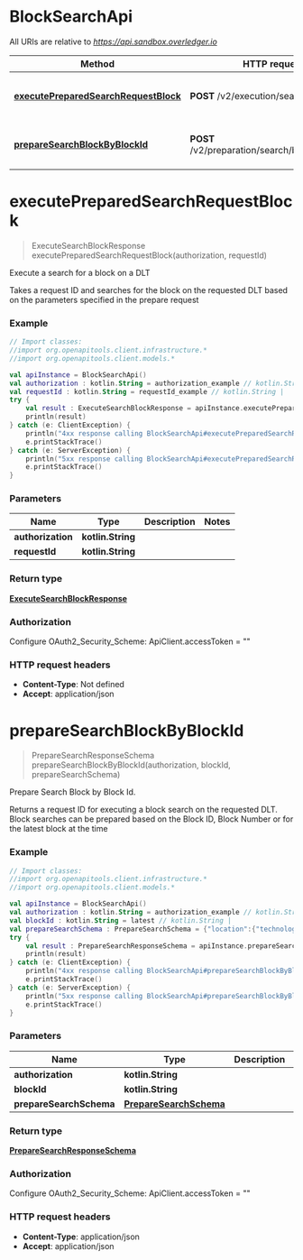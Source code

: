 # BlockSearchApi

All URIs are relative to *https://api.sandbox.overledger.io*

Method | HTTP request | Description
------------- | ------------- | -------------
[**executePreparedSearchRequestBlock**](BlockSearchApi.md#executePreparedSearchRequestBlock) | **POST** /v2/execution/search/block | Execute a search for a block on a DLT
[**prepareSearchBlockByBlockId**](BlockSearchApi.md#prepareSearchBlockByBlockId) | **POST** /v2/preparation/search/block/{blockId} | Prepare Search Block by Block Id.


<a name="executePreparedSearchRequestBlock"></a>
# **executePreparedSearchRequestBlock**
> ExecuteSearchBlockResponse executePreparedSearchRequestBlock(authorization, requestId)

Execute a search for a block on a DLT

Takes a request ID and searches for the block on the requested DLT based on the parameters specified in the prepare request

### Example
```kotlin
// Import classes:
//import org.openapitools.client.infrastructure.*
//import org.openapitools.client.models.*

val apiInstance = BlockSearchApi()
val authorization : kotlin.String = authorization_example // kotlin.String | 
val requestId : kotlin.String = requestId_example // kotlin.String | 
try {
    val result : ExecuteSearchBlockResponse = apiInstance.executePreparedSearchRequestBlock(authorization, requestId)
    println(result)
} catch (e: ClientException) {
    println("4xx response calling BlockSearchApi#executePreparedSearchRequestBlock")
    e.printStackTrace()
} catch (e: ServerException) {
    println("5xx response calling BlockSearchApi#executePreparedSearchRequestBlock")
    e.printStackTrace()
}
```

### Parameters

Name | Type | Description  | Notes
------------- | ------------- | ------------- | -------------
 **authorization** | **kotlin.String**|  |
 **requestId** | **kotlin.String**|  |

### Return type

[**ExecuteSearchBlockResponse**](ExecuteSearchBlockResponse.md)

### Authorization


Configure OAuth2_Security_Scheme:
    ApiClient.accessToken = ""

### HTTP request headers

 - **Content-Type**: Not defined
 - **Accept**: application/json

<a name="prepareSearchBlockByBlockId"></a>
# **prepareSearchBlockByBlockId**
> PrepareSearchResponseSchema prepareSearchBlockByBlockId(authorization, blockId, prepareSearchSchema)

Prepare Search Block by Block Id.

Returns a request ID for executing a block search on the requested DLT. Block searches can be prepared based on the Block ID, Block Number or for the latest block at the time

### Example
```kotlin
// Import classes:
//import org.openapitools.client.infrastructure.*
//import org.openapitools.client.models.*

val apiInstance = BlockSearchApi()
val authorization : kotlin.String = authorization_example // kotlin.String | 
val blockId : kotlin.String = latest // kotlin.String | 
val prepareSearchSchema : PrepareSearchSchema = {"location":{"technology":"Bitcoin","network":"Testnet"}} // PrepareSearchSchema | 
try {
    val result : PrepareSearchResponseSchema = apiInstance.prepareSearchBlockByBlockId(authorization, blockId, prepareSearchSchema)
    println(result)
} catch (e: ClientException) {
    println("4xx response calling BlockSearchApi#prepareSearchBlockByBlockId")
    e.printStackTrace()
} catch (e: ServerException) {
    println("5xx response calling BlockSearchApi#prepareSearchBlockByBlockId")
    e.printStackTrace()
}
```

### Parameters

Name | Type | Description  | Notes
------------- | ------------- | ------------- | -------------
 **authorization** | **kotlin.String**|  |
 **blockId** | **kotlin.String**|  |
 **prepareSearchSchema** | [**PrepareSearchSchema**](PrepareSearchSchema.md)|  |

### Return type

[**PrepareSearchResponseSchema**](PrepareSearchResponseSchema.md)

### Authorization


Configure OAuth2_Security_Scheme:
    ApiClient.accessToken = ""

### HTTP request headers

 - **Content-Type**: application/json
 - **Accept**: application/json


